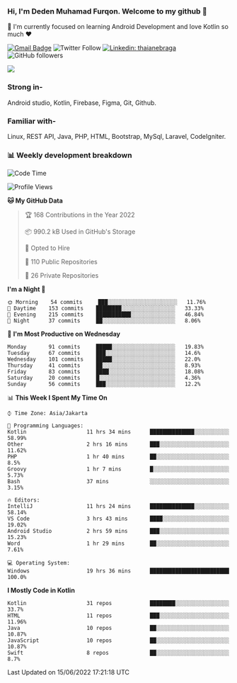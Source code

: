 ### Hi, I'm Deden Muhamad Furqon. Welcome to my github 👋

<!--
**furqoncreative/furqoncreative** is a ✨ _special_ ✨ repository because its `README.md` (this file) appears on your GitHub profile.

Here are some ideas to get you started:

- 🔭 I’m currently working on ...
- 👯 I’m looking to collaborate on ...
- 🤔 I’m looking for help with ...
- 💬 Ask me about ...
- 📫 How to reach me: ...
- 😄 Pronouns: ...
- ⚡ Fun fact: ...
-->

  🌱 I'm currently focused on learning Android Development and love Kotlin so much ❤ 

[![Gmail Badge](https://img.shields.io/badge/-furqoncreative24@gmail.com-c14438?style=flat-square&logo=Gmail&logoColor=white&link=mailto:furqoncreative24@gmail.com)](mailto:furqoncreative24@gmail.com)
![Twitter Follow](https://img.shields.io/twitter/follow/furqoncreative?label=Follow)
[![Linkedin: thaianebraga](https://img.shields.io/badge/-Deden_Muhamad_Furqon-blue?style=flat-square&logo=Linkedin&logoColor=white&link=https://www.linkedin.com/in/anmol-p-singh/)](https://www.linkedin.com/in/furqoncreative/)
![GitHub followers](https://img.shields.io/github/followers/furqoncreative?label=Follow&style=social)

<img src="https://github-readme-stats.sera5-dev.vercel.app/api?username=furqoncreative&hide=stars&show_icons=true&count_private=true&include_all_commits=true&title_color=#008080&icon_color=#008080&hide_border=true" width="">

### Strong in-

Android studio, Kotlin, Firebase, Figma, Git, Github.

### Familiar with-
Linux, REST API, Java, PHP, HTML, Bootstrap, MySql, Laravel, CodeIgniter.

### 📊 Weekly development breakdown

<!--START_SECTION:waka-->
![Code Time](http://img.shields.io/badge/Code%20Time-0%20secs-blue)

![Profile Views](http://img.shields.io/badge/Profile%20Views-0-blue)

**🐱 My GitHub Data** 

> 🏆 168 Contributions in the Year 2022
 > 
> 📦 990.2 kB Used in GitHub's Storage 
 > 
> 💼 Opted to Hire
 > 
> 📜 110 Public Repositories 
 > 
> 🔑 26 Private Repositories  
 > 
**I'm a Night 🦉** 

```text
🌞 Morning    54 commits     ███░░░░░░░░░░░░░░░░░░░░░░   11.76% 
🌆 Daytime    153 commits    ████████░░░░░░░░░░░░░░░░░   33.33% 
🌃 Evening    215 commits    ███████████░░░░░░░░░░░░░░   46.84% 
🌙 Night      37 commits     ██░░░░░░░░░░░░░░░░░░░░░░░   8.06%

```
📅 **I'm Most Productive on Wednesday** 

```text
Monday       91 commits     █████░░░░░░░░░░░░░░░░░░░░   19.83% 
Tuesday      67 commits     ███░░░░░░░░░░░░░░░░░░░░░░   14.6% 
Wednesday    101 commits    █████░░░░░░░░░░░░░░░░░░░░   22.0% 
Thursday     41 commits     ██░░░░░░░░░░░░░░░░░░░░░░░   8.93% 
Friday       83 commits     ████░░░░░░░░░░░░░░░░░░░░░   18.08% 
Saturday     20 commits     █░░░░░░░░░░░░░░░░░░░░░░░░   4.36% 
Sunday       56 commits     ███░░░░░░░░░░░░░░░░░░░░░░   12.2%

```


📊 **This Week I Spent My Time On** 

```text
⌚︎ Time Zone: Asia/Jakarta

💬 Programming Languages: 
Kotlin                   11 hrs 34 mins      ██████████████░░░░░░░░░░░   58.99% 
Other                    2 hrs 16 mins       ███░░░░░░░░░░░░░░░░░░░░░░   11.62% 
PHP                      1 hr 40 mins        ██░░░░░░░░░░░░░░░░░░░░░░░   8.5% 
Groovy                   1 hr 7 mins         █░░░░░░░░░░░░░░░░░░░░░░░░   5.73% 
Bash                     37 mins             ░░░░░░░░░░░░░░░░░░░░░░░░░   3.15%

🔥 Editors: 
IntelliJ                 11 hrs 24 mins      ██████████████░░░░░░░░░░░   58.14% 
VS Code                  3 hrs 43 mins       ████░░░░░░░░░░░░░░░░░░░░░   19.02% 
Android Studio           2 hrs 59 mins       ███░░░░░░░░░░░░░░░░░░░░░░   15.23% 
Word                     1 hr 29 mins        ██░░░░░░░░░░░░░░░░░░░░░░░   7.61%

💻 Operating System: 
Windows                  19 hrs 36 mins      █████████████████████████   100.0%

```

**I Mostly Code in Kotlin** 

```text
Kotlin                   31 repos            ████████░░░░░░░░░░░░░░░░░   33.7% 
HTML                     11 repos            ███░░░░░░░░░░░░░░░░░░░░░░   11.96% 
Java                     10 repos            ██░░░░░░░░░░░░░░░░░░░░░░░   10.87% 
JavaScript               10 repos            ██░░░░░░░░░░░░░░░░░░░░░░░   10.87% 
Swift                    8 repos             ██░░░░░░░░░░░░░░░░░░░░░░░   8.7%

```



 Last Updated on 15/06/2022 17:21:18 UTC
<!--END_SECTION:waka-->
